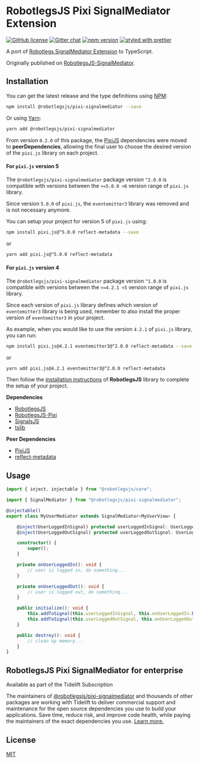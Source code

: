 # RobotlegsJS Pixi SignalMediator Extension

[![GitHub license](https://img.shields.io/badge/license-MIT-green.svg)](https://github.com/RobotlegsJS/Robotlegs/tree/master/packages/pixi-signalmediator/LICENSE)
[![Gitter chat](https://badges.gitter.im/RobotlegsJS/RobotlegsJS.svg)](https://gitter.im/RobotlegsJS/RobotlegsJS)
[![npm version](https://badge.fury.io/js/%40robotlegsjs%2Fpixi-signalmediator.svg)](https://badge.fury.io/js/%40robotlegsjs%2Fpixi-signalmediator)
[![styled with prettier](https://img.shields.io/badge/styled_with-prettier-ff69b4.svg)](https://github.com/prettier/prettier)

A port of [Robotlegs SignalMediator Extension](https://github.com/MrDodson/robotlegs-extensions-SignalMediator) to TypeScript.

Originally published on [RobotlegsJS-SignalMediator](https://github.com/cuongdd2/RobotlegsJS-SignalMediator).

## Installation

You can get the latest release and the type definitions using [NPM](https://www.npmjs.com/):

```bash
npm install @robotlegsjs/pixi-signalmediator --save
```

Or using [Yarn](https://yarnpkg.com/en/):

```bash
yarn add @robotlegsjs/pixi-signalmediator
```

From version `0.2.0` of this package, the [PixiJS](https://github.com/pixijs/pixi.js) dependencies were moved to **peerDependencies**,
allowing the final user to choose the desired version of the `pixi.js` library on each project.

#### For `pixi.js` version 5

The `@robotlegsjs/pixi-signalmediator` package version `^2.0.0` is compatible with versions between the `>=5.0.0 <6` version range of `pixi.js` library.

Since version `5.0.0` of `pixi.js`, the `eventemitter3` library was removed and is not necessary anymore.

You can setup your project for version 5 of `pixi.js` using:

```bash
npm install pixi.js@^5.0.0 reflect-metadata --save
```

or

```bash
yarn add pixi.js@^5.0.0 reflect-metadata
```

#### For `pixi.js` version 4

The `@robotlegsjs/pixi-signalmediator` package version `^1.0.0` is compatible with versions between the `>=4.2.1 <5` version range of `pixi.js` library.

Since each version of `pixi.js` library defines which version of `eventemitter3` library is being used, remember to also install the proper version of `eventemitter3` in your project.

As example, when you would like to use the version `4.2.1` of `pixi.js` library, you can run:

```bash
npm install pixi.js@4.2.1 eventemitter3@^2.0.0 reflect-metadata --save
```

or

```bash
yarn add pixi.js@4.2.1 eventemitter3@^2.0.0 reflect-metadata
```

Then follow the [installation instructions](https://github.com/RobotlegsJS/Robotlegs/tree/master/packages/core#installation) of **RobotlegsJS** library to complete the setup of your project.

**Dependencies**

+ [RobotlegsJS](https://github.com/RobotlegsJS/Robotlegs/tree/master/packages/core)
+ [RobotlegsJS-Pixi](https://github.com/RobotlegsJS/Robotlegs/tree/master/packages/pixi)
+ [SignalsJS](https://github.com/RobotlegsJS/Robotlegs/tree/master/packages/signals)
+ [tslib](https://github.com/Microsoft/tslib)

**Peer Dependencies**

+ [PixiJS](https://github.com/pixijs/pixi.js)
+ [reflect-metadata](https://github.com/rbuckton/reflect-metadata)

## Usage

```typescript
import { inject, injectable } from "@robotlegsjs/core";

import { SignalMediator } from "@robotlegsjs/pixi-signalmediator";

@injectable()
export class MyUserMediator extends SignalMediator<MyUserView> {

    @inject(UserLoggedInSignal) protected userLoggedInSignal: UserLoggedInSignal;
    @inject(UserLoggedOutSignal) protected userLoggedOutSignal: UserLoggedOutSignal;

    constructor() {
        super();
    }

    private onUserLoggedIn(): void {
        // user is logged in, do something...
    }

    private onUserLoggedOut(): void {
        // user is logged out, do something...
    }

    public initialize(): void {
        this.addToSignal(this.userLoggedInSignal, this.onUserLoggedIn.bind(this));
        this.addToSignal(this.userLoggedOutSignal, this.onUserLoggedOut.bind(this));
    }

    public destroy(): void {
        // clean up memory...
    }
}
```

## RobotlegsJS Pixi SignalMediator for enterprise

Available as part of the Tidelift Subscription

The maintainers of [@robotlegsjs/pixi-signalmediator](https://github.com/RobotlegsJS/Robotlegs/tree/master/packages/pixi-signalmediator) and thousands of other packages are working with Tidelift to deliver commercial support and maintenance for the open source dependencies you use to build your applications. Save time, reduce risk, and improve code health, while paying the maintainers of the exact dependencies you use. [Learn more.](https://tidelift.com/subscription/pkg/npm-robotlegsjs-pixi-signalmediator?utm_source=npm-robotlegsjs-pixi-signalmediator&utm_medium=referral&utm_campaign=enterprise&utm_term=repo)

## License

[MIT](LICENSE)
